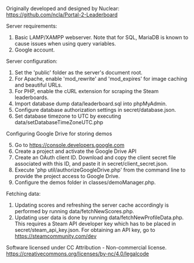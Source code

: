 Originally developed and designed by Nuclear: https://github.com/ncla/Portal-2-Leaderboard


Server requirements:

1. Basic LAMP/XAMPP webserver. Note that for SQL, MariaDB is known to cause issues when using query variables.
2. Google account.


Server configuration:

1. Set the 'public' folder as the server's document root.
2. For Apache, enable 'mod_rewrite' and 'mod_expires' for image caching and beautiful URLs.
3. For PHP, enable the cURL extension for scraping the Steam leaderboards.
4. Import database dump data/leaderboard.sql into phpMyAdmin.
5. Configure database authorization settings in secret/database.json.
6. Set database timezone to UTC by executing data/setDatabaseTimeZoneUTC.php


Configuring Google Drive for storing demos

5. Go to 
https://console.developers.google.com
6. Create a project and activate the Google Drive API 
7. Create an OAuth client ID. Download and copy the client secret file associated with this ID, and paste it in secret/client_secret.json. 
8. Execute 'php util/authorizeGoogleDrive.php' from the command line to provide the project access to Google Drive.
9. Configure the demos folder in classes/demoManager.php.


Fetching data:

1. Updating scores and refreshing the server cache accordingly is performed by running data/fetchNewScores.php. 
2. Updating user data is done by running data/fetchNewProfileData.php. This requires a Steam API developer key which has 
to be placed in secret/steam_api_key.json. For obtaining an API key, go to 
https://steamcommunity.com/dev


Software licensed under CC Attribution - Non-commercial license.
https://creativecommons.org/licenses/by-nc/4.0/legalcode
